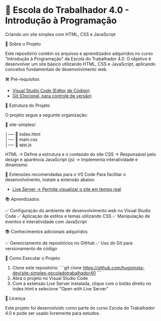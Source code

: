 # 🚀 Escola do Trabalhador 4.0 - Introdução à Programação

Criando um site simples com HTML, CSS e JavaScript

📌 Sobre o Projeto

Este repositório contém os arquivos e aprendizados adquiridos no curso "Introdução à Programação" da Escola do Trabalhador 4.0. O objetivo é desenvolver um site básico utilizando HTML, CSS e JavaScript, aplicando conceitos fundamentais de desenvolvimento web.

🛠️ Pré-requisitos
- [Visual Studio Code (Editor de Código)](https://code.visualstudio.com/)
- [Git (Opcional, para controle de versão)](https://git-scm.com/downloads)

📂 Estrutura do Projeto

O projeto segue a seguinte organização:

📂 site-simples/

│── 📜 index.html  
│── 📜 main.css   
│── 📜 app.js   

HTML → Define a estrutura e o conteúdo do site
CSS → Responsável pelo design e aparência
JavaScript (js) → Implementa interatividade e dinamismo

🔌 Extensões recomendadas para o VS Code
Para facilitar o desenvolvimento, instale a extensão abaixo:

- [Live Server → Permite visualizar o site em tempo real](https://marketplace.visualstudio.com/items?itemName=ritwickdey.LiveServer)

📚 Aprendizados

✅ Configuração do ambiente de desenvolvimento web no Visual Studio Code
✅ Aplicação de estilos e temas utilizando CSS
✅ Manipulação de eventos e interatividade com JavaScript

📚 Conhecimentos adicionais adquiridos

✅ Gerenciamento de repositórios no GitHub
✅ Uso do Git para versionamento de código

📌 Como Executar o Projeto

1. Clone este repositório:
´´´git clone https://github.com/hugomota-dev/site-simples-escoladotrabalhador40
´´´
2. Abra o projeto no Visual Studio Code
3. Com a extensão Live Server instalada, clique com o botão direito no index.html e selecione "Open with Live Server"

📜 Licença

Este projeto foi desenvolvido como parte do curso Escola do Trabalhador 4.0 e pode ser usado livremente para estudos.

